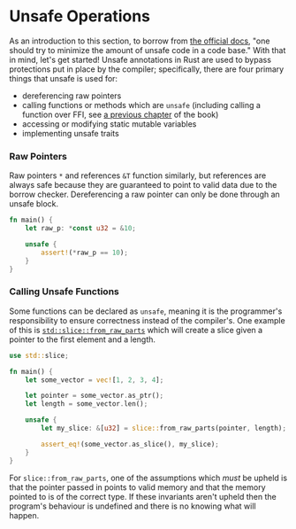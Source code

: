 # Unsafe Operations

As an introduction to this section, to borrow from [the official docs][unsafe],
"one should try to minimize the amount of unsafe code in a code base." With that
in mind, let's get started! Unsafe annotations in Rust are used to bypass
protections put in place by the compiler; specifically, there are four primary
things that unsafe is used for:

* dereferencing raw pointers
* calling functions or methods which are `unsafe` (including calling a function
  over FFI, see [a previous chapter](std_misc/ffi.md) of the book) 
* accessing or modifying static mutable variables
* implementing unsafe traits

### Raw Pointers
Raw pointers `*` and references `&T` function similarly, but references are
always safe because they are guaranteed to point to valid data due to the
borrow checker. Dereferencing a raw pointer can only be done through an unsafe
block.

```rust
fn main() {
    let raw_p: *const u32 = &10;

    unsafe {
        assert!(*raw_p == 10);
    }
}
```

### Calling Unsafe Functions
Some functions can be declared as `unsafe`, meaning it is the programmer's
responsibility to ensure correctness instead of the compiler's. One example
of this is [`std::slice::from_raw_parts`] which will create a slice given a
pointer to the first element and a length.

```rust
use std::slice;

fn main() {
    let some_vector = vec![1, 2, 3, 4];

    let pointer = some_vector.as_ptr();
    let length = some_vector.len();

    unsafe {
        let my_slice: &[u32] = slice::from_raw_parts(pointer, length);

        assert_eq!(some_vector.as_slice(), my_slice);
    }
}
```

For `slice::from_raw_parts`, one of the assumptions which *must* be upheld is 
that the pointer passed in points to valid memory and that the memory pointed to
is of the correct type. If these invariants aren't upheld then the program's 
behaviour is undefined and there is no knowing what will happen.


[unsafe]: https://doc.rust-lang.org/book/ch19-01-unsafe-rust.html
[`std::slice::from_raw_parts`]: https://doc.rust-lang.org/std/slice/fn.from_raw_parts.html

